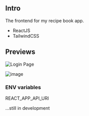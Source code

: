 ## Intro

The frontend for my recipe book app.

- ReactJS
- TailwindCSS

## Previews

![Login Page](https://user-images.githubusercontent.com/17217574/200599450-385f6d60-d119-4b05-99e9-fb1fb78c120c.png)

![image](https://user-images.githubusercontent.com/17217574/200599786-d8dd007b-e39b-4056-9169-255dcd274008.png)



### ENV variables

REACT_APP_API_URI

...still in development
